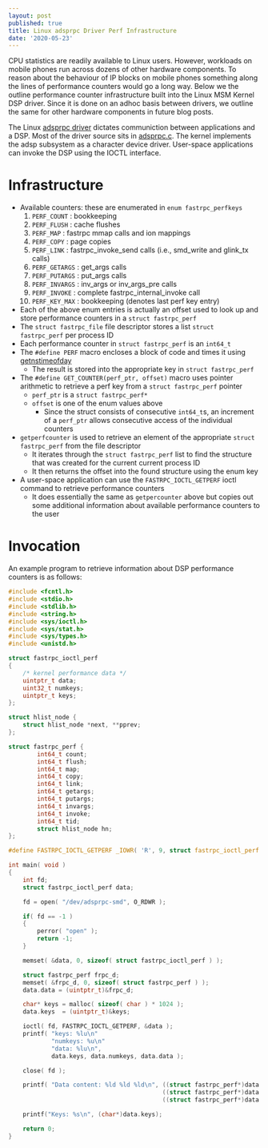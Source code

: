 ```yaml
---
layout: post
published: true
title: Linux adsprpc Driver Perf Infrastructure
date: '2020-05-23'
---
```

CPU statistics are readily available to Linux users. However, workloads on mobile phones run across dozens of other hardware components. To reason about the behaviour of IP blocks on mobile phones something along the lines of performance counters would go a long way. Below we the outline performance counter infrastructure built into the Linux MSM Kernel DSP driver. Since it is done on an adhoc basis between drivers, we outline the same for other hardware components in future blog posts.

The Linux [adsprpc driver](https://android.googlesource.com/kernel/msm/+/android-msm-flo-3.4-kitkat-mr1/Documentation/arm/msm/adsprpc-drv.txt) dictates communiction between applications and a DSP. Most of the driver source sits in [adsprpc.c](https://android.googlesource.com/kernel/msm/+/android-msm-marlin-3.18-nougat-dr1/drivers/char/adsprpc.c). The kernel implements the adsp subsystem as a character device driver. User-space applications can invoke the DSP using the IOCTL interface.

# Infrastructure
- Available counters: these are enumerated in `enum fastrpc_perfkeys`
  1.  `PERF_COUNT`   : bookkeeping
  2.  `PERF_FLUSH`   : cache flushes
  3.  `PERF_MAP`     : fastrpc mmap calls and ion mappings
  4.  `PERF_COPY`    : page copies
  5.  `PERF_LINK`    : fastrpc_invoke_send calls (i.e., smd_write and glink_tx calls)
  6.  `PERF_GETARGS` : get_args calls
  7.  `PERF_PUTARGS` : put_args calls
  8.  `PERF_INVARGS` : inv_args or inv_args_pre calls
  9.  `PERF_INVOKE`  : complete fastrpc_internal_invoke call
  10. `PERF_KEY_MAX` : bookkeeping (denotes last perf key entry)
- Each of the above enum entries is actually an offset used to look up and store performance counters in a `struct fastrpc_perf`
- The `struct fastrpc_file` file descriptor stores a list `struct fastrpc_perf` per process ID
- Each performance counter in `struct fastrpc_perf` is an `int64_t`
- The `#define PERF` macro encloses a block of code and times it using [getnstimeofday](https://www.kernel.org/doc/html/latest/core-api/timekeeping.html#c.getnstimeofday)
  - The result is stored into the appropriate key in `struct fastrpc_perf`
- The `#define GET_COUNTER(perf_ptr, offset)` macro uses pointer arithmetic to retrieve a perf key from a `struct fastrpc_perf` pointer
  - `perf_ptr` is a `struct fastrpc_perf*`
  - `offset` is one of the enum values above
    - Since the struct consists of consecutive `int64_t`s, an increment of a `perf_ptr` allows consecutive access of the individual counters
- `getperfcounter` is used to retrieve an element of the appropriate `struct fastrpc_perf` from the file descriptor
  - It iterates through the `struct fastrpc_perf` list to find the structure that was created for the current current process ID
  - It then returns the offset into the found structure using the enum key
- A user-space application can use the `FASTRPC_IOCTL_GETPERF` ioctl command to retrieve performance counters
  - It does essentially the same as `getpercounter` above but copies out some additional information about available performance counters to the user

# Invocation
An example program to retrieve information about DSP performance counters is as follows:
```c
#include <fcntl.h>
#include <stdio.h>
#include <stdlib.h>
#include <string.h>
#include <sys/ioctl.h>
#include <sys/stat.h>
#include <sys/types.h>
#include <unistd.h>

struct fastrpc_ioctl_perf
{
    /* kernel performance data */
    uintptr_t data;
    uint32_t numkeys;
    uintptr_t keys;
};

struct hlist_node {
    struct hlist_node *next, **pprev;
};

struct fastrpc_perf {
        int64_t count;
        int64_t flush;
        int64_t map;
        int64_t copy;
        int64_t link;
        int64_t getargs;
        int64_t putargs;
        int64_t invargs;
        int64_t invoke;
        int64_t tid;
        struct hlist_node hn;
};

#define FASTRPC_IOCTL_GETPERF _IOWR( 'R', 9, struct fastrpc_ioctl_perf )

int main( void )
{
    int fd;
    struct fastrpc_ioctl_perf data;

    fd = open( "/dev/adsprpc-smd", O_RDWR );

    if( fd == -1 )
    {
        perror( "open" );
        return -1;
    }

    memset( &data, 0, sizeof( struct fastrpc_ioctl_perf ) );

    struct fastrpc_perf frpc_d;
    memset( &frpc_d, 0, sizeof( struct fastrpc_perf ) );
    data.data = (uintptr_t)&frpc_d;

    char* keys = malloc( sizeof( char ) * 1024 );
    data.keys  = (uintptr_t)&keys;

    ioctl( fd, FASTRPC_IOCTL_GETPERF, &data );
    printf( "keys: %lu\n"
            "numkeys: %u\n"
            "data: %lu\n",
            data.keys, data.numkeys, data.data );

    close( fd );

    printf( "Data content: %ld %ld %ld\n", ((struct fastrpc_perf*)data.data)->count,
                                           ((struct fastrpc_perf*)data.data)->flush,
                                           ((struct fastrpc_perf*)data.data)->tid );

    printf("Keys: %s\n", (char*)data.keys);

    return 0;
}
```
